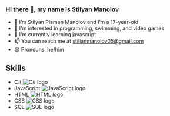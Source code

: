 ### Hi there 👋, my name is Stilyan Manolov
-  💬 I’m Stilyan Plamen Manolov and I’m a 17-year-old
-  👀 I'm interested in programming, swimming, and video games
-  🌱 I'm currently learning javascript
-  📫 You can reach me at stilianmanolov05@gmail.com
-  😄 Pronouns: he/him

## Skills
- C# ![C# logo](https://upload.wikimedia.org/wikipedia/commons/thumb/0/0d/C_Sharp_wordmark.svg/120px-C_Sharp_wordmark.svg.png)
- JavaScript ![JavaScript logo](https://upload.wikimedia.org/wikipedia/commons/thumb/6/6a/JavaScript-logo.png/240px-JavaScript-logo.png)
- HTML ![HTML logo](https://upload.wikimedia.org/wikipedia/commons/thumb/6/61/HTML5_logo_and_wordmark.svg/120px-HTML5_logo_and_wordmark.svg.png)
- CSS ![CSS logo](https://upload.wikimedia.org/wikipedia/commons/thumb/3/3d/CSS.3.svg/120px-CSS.3.svg.png)
- SQL ![SQL logo](https://upload.wikimedia.org/wikipedia/commons/thumb/8/87/Sql_data_base_with_logo.png/120px-Sql_data_base_with_logo.png)



<!---
Stili559/Stili559 is a ✨ special ✨ repository because its `README.md` (this file) appears on your GitHub profile.
You can click the Preview link to take a look at your changes.
--->
